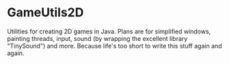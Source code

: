 GameUtils2D
===========

Utilities for creating 2D games in Java. Plans are for simplified windows, painting threads, input, sound (by wrapping the excellent library "TinySound") and more. Because life's too short to write this stuff again and again.
